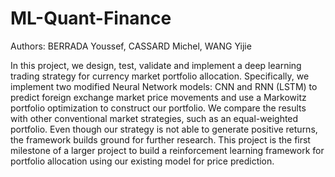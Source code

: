 # ML-Quant-Finance
Authors: BERRADA Youssef, CASSARD Michel, WANG Yijie

In this project, we design, test, validate and implement a deep learning trading strategy for currency market portfolio allocation. Specifically, we implement two modified Neural Network models: CNN and RNN (LSTM) to predict foreign exchange market price movements and use a Markowitz portfolio optimization to construct our portfolio. We compare the results with other conventional market strategies, such as an  equal-weighted portfolio. Even though our strategy is not able to generate positive returns, the framework builds ground for further research. This project is the first milestone of a larger project  to build a reinforcement learning framework for portfolio allocation using our existing model for price prediction. 

